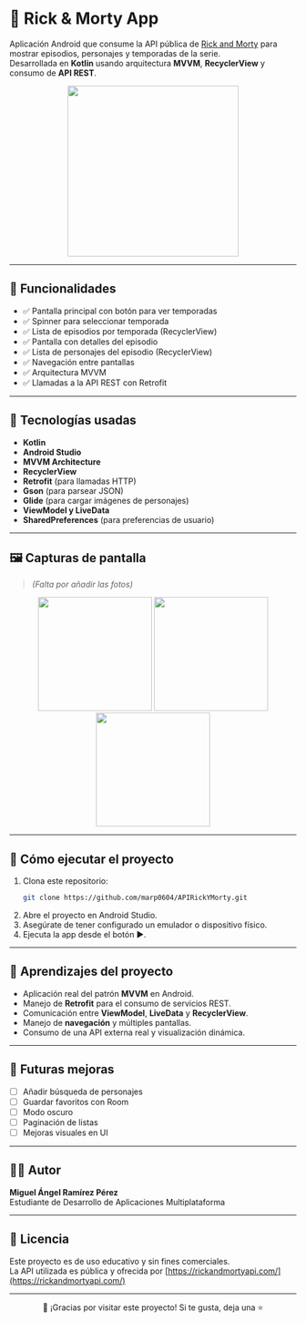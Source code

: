 # 📱 Rick & Morty App

Aplicación Android que consume la API pública de [Rick and Morty](https://rickandmortyapi.com/) para mostrar episodios, personajes y temporadas de la serie.  
Desarrollada en **Kotlin** usando arquitectura **MVVM**, **RecyclerView** y consumo de **API REST**.

<p align="center">
  <img src="https://media.giphy.com/media/l0ExncehJzexFpRHq/giphy.gif" width="300"/>
</p>

---

## 🚀 Funcionalidades

- ✅ Pantalla principal con botón para ver temporadas
- ✅ Spinner para seleccionar temporada
- ✅ Lista de episodios por temporada (RecyclerView)
- ✅ Pantalla con detalles del episodio
- ✅ Lista de personajes del episodio (RecyclerView)
- ✅ Navegación entre pantallas
- ✅ Arquitectura MVVM
- ✅ Llamadas a la API REST con Retrofit

---

## 🧱 Tecnologías usadas

- **Kotlin**
- **Android Studio**
- **MVVM Architecture**
- **RecyclerView**
- **Retrofit** (para llamadas HTTP)
- **Gson** (para parsear JSON)
- **Glide** (para cargar imágenes de personajes)
- **ViewModel y LiveData**
- **SharedPreferences** (para preferencias de usuario)

---

## 🖼️ Capturas de pantalla

> *(Falta por añadir las fotos)*

<p align="center">
  <img src="screenshots/home.png" width="200"/>
  <img src="screenshots/episodes_list.png" width="200"/>
  <img src="screenshots/episode_detail.png" width="200"/>
</p>

---

## 🔧 Cómo ejecutar el proyecto

1. Clona este repositorio:
   ```bash
   git clone https://github.com/marp0604/APIRickYMorty.git
2. Abre el proyecto en Android Studio.
3. Asegúrate de tener configurado un emulador o dispositivo físico.
4. Ejecuta la app desde el botón ▶️.

---

## 🧠 Aprendizajes del proyecto

- Aplicación real del patrón **MVVM** en Android.
- Manejo de **Retrofit** para el consumo de servicios REST.
- Comunicación entre **ViewModel**, **LiveData** y **RecyclerView**.
- Manejo de **navegación** y múltiples pantallas.
- Consumo de una API externa real y visualización dinámica.

---

## 📌 Futuras mejoras

- [ ] Añadir búsqueda de personajes
- [ ] Guardar favoritos con Room
- [ ] Modo oscuro
- [ ] Paginación de listas
- [ ] Mejoras visuales en UI

---

## 👨‍💻 Autor

**Miguel Ángel Ramírez Pérez**  
Estudiante de Desarrollo de Aplicaciones Multiplataforma

---

## 📝 Licencia

Este proyecto es de uso educativo y sin fines comerciales.  
La API utilizada es pública y ofrecida por [https://rickandmortyapi.com/](https://rickandmortyapi.com/)

---

<p align="center">💬 ¡Gracias por visitar este proyecto! Si te gusta, deja una ⭐</p>
